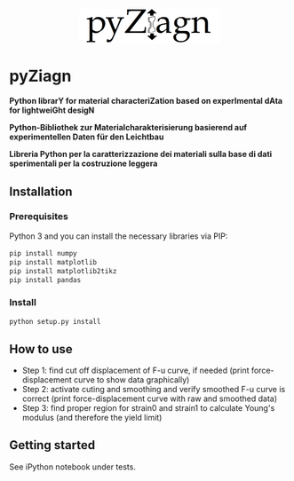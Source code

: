 <p align=center><img height="50%" width="50%" src="figures/pyZiagn.png"></p>

# pyZiagn

**Python librarY for material characteriZation based on experImental dAta for lightweiGht desigN**

**Python-Bibliothek zur Materialcharakterisierung basierend auf experimentellen Daten für den Leichtbau**

**Libreria Python per la caratterizzazione dei materiali sulla base di dati sperimentali per la costruzione leggera**

## Installation
### Prerequisites
Python 3 and you can install the necessary libraries via PIP:
```pip install scipy
pip install numpy
pip install matplotlib
pip install matplotlib2tikz
pip install pandas
```

### Install
```
python setup.py install
```

## How to use 
* Step 1: find cut off displacement of F-u curve, if needed (print force-displacement curve to show data graphically)
* Step 2: activate cuting and smoothing and verify smoothed F-u curve is correct (print force-displacement curve with raw and smoothed data)
* Step 3: find proper region for strain0 and strain1 to calculate Young's modulus (and therefore the yield limit)

## Getting started
See iPython notebook under tests. 
